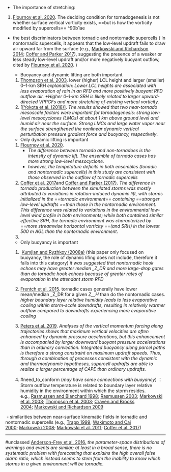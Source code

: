 - The importance of stretching:
1. [Flournoy et al. 2020](http://journals.ametsoc.org/doi/10.1175/MWR-D-20-0147.1).  The deciding condition for tornadogenesis is not whether surface vertical vorticity exists, ==but is how the vorticity modified by supercells== ^90b1ae

- the best discriminators between tornadic and nontornadic supercells ( In nontornadic supercells, it appears that the low-level updraft fails to draw air upward far from the surface (e.g., [Markowski and Richardson 2014](https://journals.ametsoc.org/view/journals/mwre/148/10/mwrD200147.xml#bib41); [Coffer and Parker 2017](https://journals.ametsoc.org/view/journals/mwre/148/10/mwrD200147.xml#bib9)), suggesting the presence of a weaker or less steady low-level updraft and/or more negatively buoyant outflow, cited by [Flournoy et al. 2020](http://journals.ametsoc.org/doi/10.1175/MWR-D-20-0147.1).  )
	- Buoyancy and dynamic lifting are both important
	1. [Thompson et al. 2003](https://journals.ametsoc.org/view/journals/apme/54/2/jamc-d-14-0171.1.xml#bib60). lower (higher) LCL height and larger (smaller) 0–1-km SRH
		*explanation: Lower LCL heights are associated with less evaporation of rain in an RFD and more positively buoyant RFD outflow air. +Higher 0–1-km SRH is likely related to larger upward-directed VPPGFs and more stretching of existing vertical vorticity.*
	2. [[[Yokota et al. (2018)]](https://journals.ametsoc.org/doi/10.1175/MWR-D-17-0254.1). 
		*The results showed that two near-tornado mesoscale factors were important for tornadogenesis: strong low-level mesocyclones (LMCs) at about 1 km above ground level and humid air near the surface. Strong LMCs and large water vapor near the surface strengthened the nonlinear dynamic vertical perturbation pressure gradient force and buoyancy, respectively*.

	- Only dynamic lifting is important
	1. [Flournoy et al. 2020](http://journals.ametsoc.org/doi/10.1175/MWR-D-20-0147.1).  
		- *The difference between tornado and non-tornadoes is the intensity of dynamic lift. The ensemble of tornado cases has more strong low-level mesocyclone.*
		- *however, the tempetature deficits in both ensembles (tonadic and nontornadic supercells) in this study are consistent with those observed in the outflow of tornadic supercells*
	2. [Coffer et al. 2017](https://journals.ametsoc.org/doi/10.1175/MWR-D-17-0152.1)and [Coffer and Parker (2017)](http://journals.ametsoc.org/doi/10.1175/MWR-D-16-0226.1). 
		*The difference in tornado production between the simulated storms was mostly attributed to variations in rotation-induced dynamic lift, with storms initialized in the ==tornadic environment== containing ==stronger low-level updrafts ==than those in the nontornadic environment. This difference was related to variations in the environmental low-level wind profile in both environments; while both contained similar effective SRH, the tornadic environment was characterized by ==more streamwise horizontal vorticity ==(and SRH) in the lowest 500 m AGL than the nontornadic environment*.
	3. 
	   
	- Only buoyancy is important
	1.  [Kumjian and Ryzhkov (2008a)](https://journals.ametsoc.org/view/journals/apme/54/2/jamc-d-14-0171.1.xml#bib27) (this paper only focused on buoyancy, the role of dynamic lifing does not include, therefore it falls into this category)
		*it was suggested that nontornadic hook echoes may have greater median _Z_DR and more large-drop gates than do tornadic hook echoes because of greater rates of evaporation in the attendant storm RFD*
	2. [Frentch et al. 2015]([https://doi.org/10.1175/JAMC-D-14-0171.1](https://doi.org/10.1175/JAMC-D-14-0171.1)). tornadic cases generally have lower mean/median _Z_DR for a given _Z__H_ than do the nontornadic cases.
		*higher boundary layer relative humidity leads to less evaporative cooling within storm-scale downdrafts, resulting in relatively warmer outflow compared to downdrafts experiencing more evaporative cooling*
	3. [Peters et al. 2019](https://journals.ametsoc.org/view/journals/atsc/76/10/jas-d-19-0096.1.xml). 
		 *Analyses of the vertical momentum forcing along trajectories shows that maximum vertical velocities are often enhanced by dynamic pressure accelerations, but this enhancement is accompanied by larger downward buoyant pressure accelerations than in ordinary convection. Integrated buoyancy along parcel paths is therefore a strong constraint on maximum updraft speeds. Thus, through a combination of processes consistent with the dynamic and thermodynamic hypotheses, supercell updrafts are able to realize a larger percentage of CAPE than ordinary updrafts.*
	 
	4. #need_to_conform (*may have some connections with buoyancy*) ：Storm outflow temperature is related to boundary layer relative humidity in the environment within which the storm resides. e.g., [Rasmussen and Blanchard 1998](https://journals.ametsoc.org/view/journals/mwre/148/10/mwrD200147.xml#bib62); [Rasmussen 2003](https://journals.ametsoc.org/view/journals/mwre/148/10/mwrD200147.xml#bib61); [Markowski et al. 2003](https://journals.ametsoc.org/view/journals/mwre/148/10/mwrD200147.xml#bib46); [Thompson et al. 2003](https://journals.ametsoc.org/view/journals/mwre/148/10/mwrD200147.xml#bib75); [Craven and Brooks 2004](https://journals.ametsoc.org/view/journals/mwre/148/10/mwrD200147.xml#bib14); [Markowski and Richardson 2009](https://journals.ametsoc.org/view/journals/mwre/148/10/mwrD200147.xml#bib39) 


 - similarities between near-surface kinematic fields in tornadic and nontornadic supercells (e.g., [Trapp 1999](https://journals.ametsoc.org/view/journals/mwre/148/10/mwrD200147.xml#bib77); [Wakimoto and Cai 2000](https://journals.ametsoc.org/view/journals/mwre/148/10/mwrD200147.xml#bib79); [Markowski 2008](https://journals.ametsoc.org/view/journals/mwre/148/10/mwrD200147.xml#bib38); [Markowski et al. 2011](https://journals.ametsoc.org/view/journals/mwre/148/10/mwrD200147.xml#bib47); [Coffer et al. 2017](https://journals.ametsoc.org/view/journals/mwre/148/10/mwrD200147.xml#bib11))

***
 #unclassed [Anderson-Frey et al. 2016.](https://journals.ametsoc.org/view/journals/wefo/31/6/waf-d-16-0046_1.xml)
	*the parameter-space distributions of warnings and events are similar; at least in a broad sense, there is no systematic problem with forecasting that explains the high overall false alarm ratio, which instead seems to stem from the inability to know which storms in a given environment will be tornadic.*